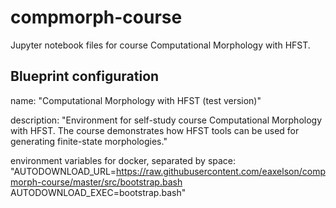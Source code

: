# compmorph-course

Jupyter notebook files for course Computational Morphology with HFST.

## Blueprint configuration

name:
"Computational Morphology with HFST (test version)"

description:
"Environment for self-study course Computational Morphology with HFST.
 The course demonstrates how HFST tools can be used for generating finite-state morphologies."

environment variables for docker, separated by space:
"AUTODOWNLOAD_URL=https://raw.githubusercontent.com/eaxelson/compmorph-course/master/src/bootstrap.bash
 AUTODOWNLOAD_EXEC=bootstrap.bash"
